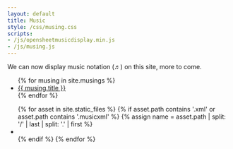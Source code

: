 ```yaml
---
layout: default
title: Music
style: /css/musing.css
scripts:
- /js/opensheetmusicdisplay.min.js
- /js/musing.js
---
```


We can now display music notation (♬) on this site, more to come.

<ul class="musings">
{% for musing in site.musings %}
  <li class="musing">
    <a class="name" href="{{ musing.url }}">{{ musing.title }}</a>
  </li>
{% endfor %}
</ul>

<ul>
{% for asset in site.static_files %}
  {% if asset.path contains '.xml' or asset.path contains '.musicxml' %}
    {% assign name = asset.path | split: '/' | last | split: '.' | first %}
    <li>
      <div class="score" data-music-xml="{{ asset.path }}"/>
    </li>
  {% endif %}
{% endfor %}
</ul>
